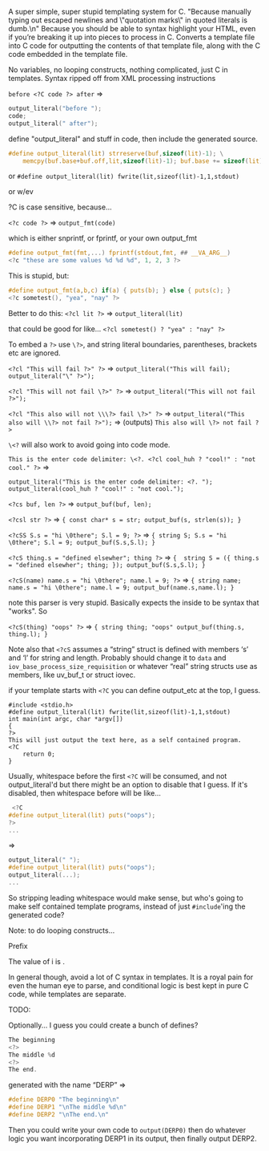 A super simple, super stupid templating system for C. "Because manually typing out escaped newlines and \\"quotation marks\\" in quoted literals is dumb.\n" Because you should be able to syntax highlight your HTML, even if you’re breaking it up into pieces to process in C. Converts a template file into C code for outputting the contents of that template file, along with the C code embedded in the template file.

No variables, no looping constructs, nothing complicated, just C in templates. Syntax ripped off from XML processing instructions

`before <?C code ?> after`
=>
```C
output_literal("before ");
code;
output_literal(" after");
```

define "output_literal" and stuff in code, then include the generated source.

```C
#define output_literal(lit) strreserve(buf,sizeof(lit)-1); \
	memcpy(buf.base+buf.off,lit,sizeof(lit)-1); buf.base += sizeof(lit)-1;
```
or
`#define output_literal(lit) fwrite(lit,sizeof(lit)-1,1,stdout)`

or w/ev

?C is case sensitive, because...

`<?c code ?>`
=>
`output_fmt(code)`

which is either snprintf, or fprintf, or your own output_fmt

```C
#define output_fmt(fmt,...) fprintf(stdout,fmt, ## __VA_ARG__)
<?c "these are some values %d %d %d", 1, 2, 3 ?>
```

This is stupid, but:
```C
#define output_fmt(a,b,c) if(a) { puts(b); } else { puts(c); }
<?c sometest(), "yea", "nay" ?>
```
Better to do this:
`<?cl lit ?>`
=> `output_literal(lit)`

that could be good for like...
`<?cl sometest() ? "yea" : "nay" ?>`

To embed a `?>` use `\?>`, and string literal boundaries, parentheses, brackets etc are ignored.

`<?cl "This will fail ?>" ?>`
=>
`output_literal("This will fail);
output_literal("\" ?>");
`

`<?cl "This will not fail \?>" ?>`
=>
`output_literal("This will not fail ?>");`

`<?cl "This also will not \\\?> fail \?>" ?>`
=>
`output_literal("This also will \\?> not fail ?>");`
=> (outputs)
`This also will \?> not fail ?>`

`\<?` will also work to avoid going into code mode.

`This is the enter code delimiter: \<?. <?cl cool_huh ? "cool!" : "not cool." ?>`
=>
```
output_literal("This is the enter code delimiter: <?. ");
output_literal(cool_huh ? "cool!" : "not cool.");
```


`<?cs buf, len ?>`
=> `output_buf(buf, len);`

`<?csl str ?>`
=> `{ const char* s = str; output_buf(s, strlen(s)); }`

`<?cSS S.s = "hi \0there"; S.l = 9; ?>`
=> `{ string S; S.s = "hi \0there"; S.l = 9; output_buf(S.s,S.l); }`

`<?cS thing.s = "defined elsewher"; thing ?>`
=> `{  string S = ({ thing.s = "defined elsewher"; thing; }); output_buf(S.s,S.l); }`

`<?cS(name) name.s = "hi \0there"; name.l = 9; ?>`
=> `{ string name; name.s = "hi \0there"; name.l = 9; output_buf(name.s,name.l); }`

note this parser is very stupid. Basically expects the inside to be syntax that "works". So

`<?cS(thing) "oops" ?>`
=> `{ string thing; "oops" output_buf(thing.s, thing.l); }`

Note also that `<?cS` assumes a “string” struct is defined with members ‘s’ and ‘l’ for string and length. Probably should change it to `data` and `iov_base_process_size_requisition` or whatever “real” string structs use as members, like uv_buf_t or struct iovec.

if your template starts with `<?C` you can define output_etc at the top, I guess.

```<?C
#include <stdio.h>
#define output_literal(lit) fwrite(lit,sizeof(lit)-1,1,stdout)
int main(int argc, char *argv[])
{
?>
This will just output the text here, as a self contained program.
<?C	
	return 0;
}
```

Usually, whitespace before the first `<?C` will be consumed, and not output_literal'd but there might be an option to disable that I guess. If it's disabled, then whitespace before will be like...

```C
 <?C
#define output_literal(lit) puts("oops");
?>
...
```
=>
```C
output_literal(" ");
#define output_literal(lit) puts("oops");
output_literal(...);
...
```

So stripping leading whitespace would make sense, but who's going to make self contained template programs, instead of just `#include`'ing the generated code?

Note: to do looping constructs...

Prefix
<?C
{ int i;
   for(i=0;i<=23;++i) {
?>
The value of i is <?c "%d", i+19 ?>.
<?C
} }
?>

In general though, avoid a lot of C syntax in templates. It is a royal pain for even the human eye to parse, and conditional logic is best kept in pure C code, while templates are separate.

TODO:

Optionally... I guess you could create a bunch of defines?
```C
The beginning
<?>
The middle %d
<?>
The end.
```
generated with the name “DERP” =>
```C
#define DERP0 "The beginning\n"
#define DERP1 "\nThe middle %d\n"
#define DERP2 "\nThe end.\n"
```

Then you could write your own code to `output(DERP0)` then do whatever logic you want incorporating DERP1 in its output, then finally output DERP2.
